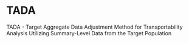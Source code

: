 # TADA
TADA - Target Aggregate Data Adjustment Method for Transportability Analysis Utilizing Summary-Level Data from the Target Population
